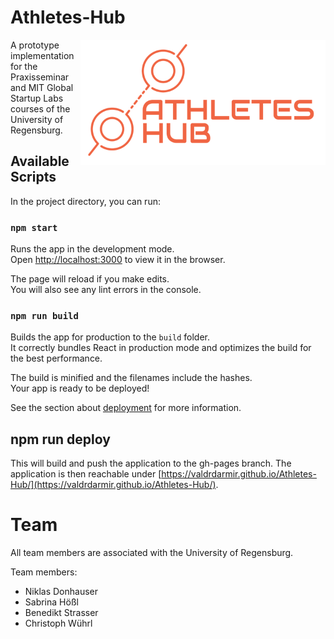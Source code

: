 # Athletes-Hub

<img align="right" style="height: 200px" src="logo.png"></img>

A prototype implementation for the Praxisseminar and MIT Global Startup Labs courses of the University of Regensburg.

## Available Scripts

In the project directory, you can run:

### `npm start`

Runs the app in the development mode.\
Open [http://localhost:3000](http://localhost:3000) to view it in the browser.

The page will reload if you make edits.\
You will also see any lint errors in the console.

### `npm run build`

Builds the app for production to the `build` folder.\
It correctly bundles React in production mode and optimizes the build for the best performance.

The build is minified and the filenames include the hashes.\
Your app is ready to be deployed!

See the section about [deployment](https://facebook.github.io/create-react-app/docs/deployment) for more information.

## npm run deploy

This will build and push the application to the gh-pages branch.
The application is then reachable under [https://valdrdarmir.github.io/Athletes-Hub/](https://valdrdarmir.github.io/Athletes-Hub/).

# Team

All team members are associated with the University of Regensburg.

Team members:
- Niklas Donhauser
- Sabrina Hößl
- Benedikt Strasser
- Christoph Wührl
